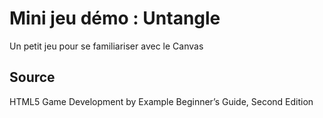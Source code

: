 # Mini jeu démo : Untangle

Un petit jeu pour se familiariser avec le Canvas

## Source 

HTML5 Game Development by Example Beginner’s Guide, Second Edition